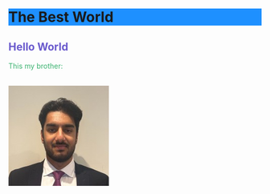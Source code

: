 
<h1 style="background-color:DodgerBlue;">The Best World </h1>

<html lang="en">
<head>
    <meta charset="UTF-8">
    <meta name="viewport" content="width=device-width, initial-scale=1.0">
    <link rel="stylesheet" href="style.css">
</head>
<body>
   
<h2 style="color:SlateBlue;">Hello World</h2>
<p style="color:MediumSeaGreen;">This my brother:</p>
<br>

<img src="IMG_0665.jpeg" alt="Manav" class="center">  

</body>
</html>


